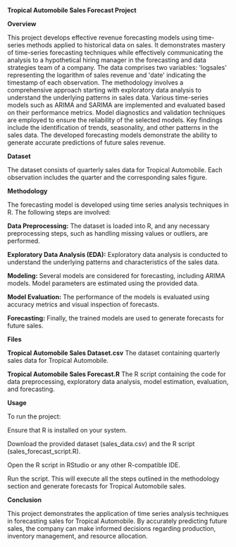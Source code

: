 **Tropical Automobile Sales Forecast Project**


**Overview**

This project develops effective revenue forecasting models using time-series methods applied to historical data on sales. It demonstrates mastery of time-series forecasting techniques while effectively communicating the analysis to a hypothetical hiring manager in the forecasting and data strategies team of a company. The data comprises two variables: 'logsales' representing the logarithm of sales revenue and 'date' indicating the timestamp of each observation. The methodology involves a comprehensive approach starting with exploratory data analysis to understand the underlying patterns in sales data. Various time-series models such as ARIMA and SARIMA are implemented and evaluated based on their performance metrics. Model diagnostics and validation techniques are employed to ensure the reliability of the selected models. Key findings include the identification of trends, seasonality, and other patterns in the sales data. The developed forecasting models demonstrate the ability to generate accurate predictions of future sales revenue.


**Dataset**

The dataset consists of quarterly sales data for Tropical Automobile. Each observation includes the quarter and the corresponding sales figure.


**Methodology**

The forecasting model is developed using time series analysis techniques in R. The following steps are involved:

**Data Preprocessing:** The dataset is loaded into R, and any necessary preprocessing steps, such as handling missing values or outliers, are performed.

**Exploratory Data Analysis (EDA):** Exploratory data analysis is conducted to understand the underlying patterns and characteristics of the sales data.

**Modeling:** Several models are considered for forecasting, including ARIMA models. Model parameters are estimated using the provided data.

**Model Evaluation:** The performance of the models is evaluated using accuracy metrics and visual inspection of forecasts.

**Forecasting:** Finally, the trained models are used to generate forecasts for future sales.


**Files**

**Tropical Automobile Sales Dataset.csv** The dataset containing quarterly sales data for Tropical Automobile.

**Tropical Automobile Sales Forecast.R** The R script containing the code for data preprocessing, exploratory data analysis, model estimation, evaluation, and forecasting.


**Usage**

To run the project:

Ensure that R is installed on your system.

Download the provided dataset (sales_data.csv) and the R script (sales_forecast_script.R).

Open the R script in RStudio or any other R-compatible IDE.

Run the script. This will execute all the steps outlined in the methodology section and generate forecasts for Tropical Automobile sales.


**Conclusion**

This project demonstrates the application of time series analysis techniques in forecasting sales for Tropical Automobile. By accurately predicting future sales, the company can make informed decisions regarding production, inventory management, and resource allocation.

